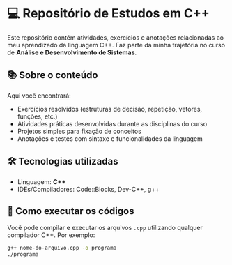 # 💻 Repositório de Estudos em C++

Este repositório contém atividades, exercícios e anotações relacionadas ao meu aprendizado da linguagem C++. Faz parte da minha trajetória no curso de **Análise e Desenvolvimento de Sistemas**.

## 📚 Sobre o conteúdo

Aqui você encontrará:

- Exercícios resolvidos (estruturas de decisão, repetição, vetores, funções, etc.)
- Atividades práticas desenvolvidas durante as disciplinas do curso
- Projetos simples para fixação de conceitos
- Anotações e testes com sintaxe e funcionalidades da linguagem

## 🛠 Tecnologias utilizadas

- Linguagem: **C++**
- IDEs/Compiladores: Code::Blocks, Dev-C++, g++

## 🚀 Como executar os códigos

Você pode compilar e executar os arquivos `.cpp` utilizando qualquer compilador C++. Por exemplo:

```bash
g++ nome-do-arquivo.cpp -o programa
./programa

